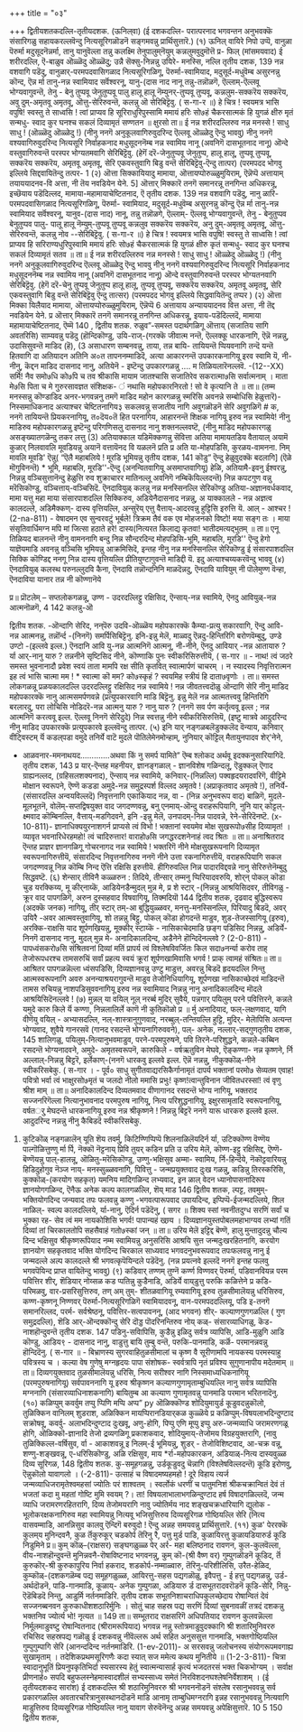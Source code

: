 +++
title = "०३"

+++
द्वितीयशतकदल्लि-तृतीयदशक. 
(ऊनिल्‌वा) 
(ई दशकदल्लि- परात्परनाद भगवन्तन अनुभवक्कॆ संसारिगळु सहायकरल्लवॆन्दु नित्यसूरिगळॊडनॆ सङ्गमवन्नु प्रार्थिसुत्तारॆ.) 
(१) ऊनिल् वायिरे निपो उप्पॆ, वानुळा‌ पॆरुर्मा मदुसूदनॆन्नर्मा, तानु यानुवॆल्ला तन्नु कलक्ष्मि तेनुपालुम्‌नॆयुम् कन्नलुमवुदुमॊत्तॆ 
प्र- फिल् (मांसमयवाद) ई शरीरदल्लि, ऎ-बाळुव ऒळ्ळॆदु ऒळ्ळॆदु; उन्नै सॆक्सु-निन्नन्नु 
उयिरे- मनस्सि, नल्लि 
तृतीय दशक, 
139 
नन्न वशवागि पडॆदु, वानुळार्-परमपदवासिगळाद नित्यसूरिगळिगू, पॆरुर्मा-स्वामियाद, मदुसूर्द-मधुवॆम्ब असुरनन्नु कॊन्द, ऎन्न र्मा तानु-नन्न स्वामियाद सर्वॆश्वरनू, यानु-(दास नाद नानू तन्नु-तन्नॊळगॆ, ऎल्लाम्-ऎल्लवू भोग्यवागुवन्तॆ, तेनु - बेनु तुप्पवू जेनुतुप्पवू पालु हालू हालू नॆम्युनर्-तुप्पवू तुप्पवू, कन्नलुम-सक्करॆय सक्करॆय, अवु दुम्-अमृतवू अमृतवू, ऒत्तु-सेरिरुवन्तॆ, कलन्नु ऒ सेरिबिट्टॆवु. 
( स-गा-र ॥) 
हे चित्र ! स्वयमत्र भासि वपुषि! स्वस्तु ते साध्वसि ! त्वां प्राप्यव हि सूरिराधुरिपुस्सामि ममायं हरिः सो७हं चैकरसात्मकं हि युगळं क्षीरु मृतं सन्मधु- स्वाद कुर घनश्च सकलं दिव्यामृतं सण्णतन ॥ 
क्षुरसो 
ता॥ ई नन्न शरीरदल्लिरुव नन्न मनस्से ! साधु साधु ! (ऒळ्ळॆदु ऒळ्ळेदु !) (नीनु ननगॆ अनुकूलवागिरुवुदरिन्द ऎल्लवू ऒळ्ळेदु ऎन्दु भाववु) नीनु ननगॆ वश्यवागिरुवुदरिन्द नित्यसूरि निर्वाहकनाद मधुसूदननॆम्ब नन्न स्वामिय नानू (अवनिगॆ दासभूतनाद नानू) ऒन्दे वस्तुवागिरुवन्तॆ परस्पर भोग्यतमवागि सेरिबिट्टॆवु. (हेगॆं दरॆ-जेनुतुप्पवू जेनुतुप्प, हालू हालू, तुप्पवू तुप्पवू, सक्करॆय सक्करॆय, अमृतवू अमृतवू, सेरि एकवस्तुवागि बिडु वन्तॆ सेरिबिट्टॆवु-ऎन्दु तात्पर) (परमपदद भोगवु इल्लिये सिद्दवायितॆन्दु तत्पर- 1 
(२) ऒत्ता‌ सिक्कायियादु मामाया, 
ऒत्तायप्पोरुळ्ळुमुयिराम्, ऎन्नॆप्पॆ अत्तायाम् तयाययादनव-वि अत्ता, नी तॆय नवडियेन येने. 
5] ऒत्तार्‌ मिक्कारॆ तनगॆ समानरन्नू तनगिन्त अधिकरन्नू, इच्छॆयाय पडॆदिल्लद, मामाया-महामायाचेष्टितनाद, ऎ 
तृतीय दशक. 
139 
नन्न वशवागि पडॆदु, नानु ळारि- परमपदवासिगळाद नित्यसूरिगळिगू, पॆरुर्मा- स्वामियाद, मदुसूर्द-मधुवॆम्ब असुरनन्नु कॊन्दु ऎन्न र्मा तानु-नन्न स्वामियाद सर्वॆश्वरनू, यानुव-(दास नाद) नानू, तन्नु तन्नॊळगे, ऎल्लाम्- ऎल्लवू भोग्यवागुवन्तॆ, तेनु - बेनुतुप्पव बेनुतुप्पव पालु- पालू हालू नॆम्युम्-तुप्पवू तुप्पवू कन्नलुव सक्करॆय सक्करॆय, अनु दुम्-अमृतवू अमृतवू, ऒत्तु-सेरिरुवन्तॆ, कलन्नु नोव --सेरिबिट्टॆवु. 
( स-गा-र ॥) 
हे चित्र ! स्वयमत्र भासि वपुषि! स्वस्तु ते साध्वसि ! त्वां प्राप्यव हि सरिराण्यधुरिपुस्वामि ममायं हरिः सो७हं चैकरसात्मकं हि युगळं क्षीरु कृतं सन्मधु- स्वाद 
कुर घनश्च सकलं दिव्यामृतं सतव ॥ 
ता॥ ई नन्न शरीरदल्लिरुव नन्न मनस्से ! साधु साधु ! ऒळ्ळेदु ऒळ्ळेदु !) (नीनु ननगॆ अनुकूलवागिरुवुदरिन्द ऎल्लवू ऒळ्ळेदु ऎन्दु भाववु नीनु ननगॆ वश्यवागिरुवुदरिन्द नित्यसूरि निर्वाहकनाद मधुसूदननॆम्ब नन्न स्वामिय नानू (अवनिगॆ दासभूतनाद नानू) ऒन्दे वस्तुवागिरुवन्तॆ परस्पर भोग्यतनवागि सेरिबिट्टॆवु. (हेगॆ दरॆ-चेनु तुप्पवू जेनुतुप्प हालू हालू, तुप्पवू तुप्पवू, सक्करॆय सक्करॆय, अमृतवू अमृतवू, सेरि एकवस्तुवागि बिडु वन्तॆ सेरिबिट्टॆवु ऎन्दु तात्सर) (परमपदद भोगवु इल्लिये सिद्धवायितॆन्दु तप्पर ) 
(२) ऒत्ता‌ मिक्का यिलैयाद मामाया, ऒत्तायप्पोरुळ्ळुमुयिराम्, ऎन्नॆप्पॆ 6 अत्तायाय अन्याययादनव वित्त अत्ता, नी तॆद्द नवडियेन येने. 
प्र ऒत्तार्‌ मिक्कारॆ तनगॆ समानरन्नू तनगिन्त अधिकरन्नू, इयाय-पडॆदिल्लदॆ, मामाया महामायाचेष्टितनाद, ऎम्मॆ 
140 
, 
द्वितीय शतक. 
रुळुव”-समस्त पदार्थगळिगू ऒत्ताय् (सजातिय सागि अवतरिसि) साम्यवन्नु पडॆदु (हॊन्दिकॊण्डु, उयि-राज्-(गरक्कॆ जीवात्म नन्तॆ, ऎल्लक्कू धारकनागि, ऎन्नॆ नन्नन्नु, उदासिसुवन्तॆ माडिद (हॆ), (3 असाधारण सम्बनवन्नु, ताया, तन्न बायि- तायियन्तॆ प्पियवनागि तन्दॆ यन्तॆ हितवागि दा अतियादन अतिनि अ०त तापननम्माडिदॆ, अत्या आकारनन्तॆ उपकारकनागियू इरव स्वामि यॆ, नी-नीनु, कॆद्दन माडिद दासनाद नानु, अतियेनॆ - इष्टॆन्दु 
उपकारगळन्नु .... म 
तिळियलारॆनल्लवॆ. 
-(12--XX) 
सर्मि! नैव समो७धि को७पि च तव श्रीकासि मायाम जातश्चासि सजातिरेव सकरात्मा७सि सर्वात्मनाम् । माता मे७सि पिता च मे गुरुरसावज्ञत संशिक्षक- 
ं नथासि महोपकारनिरतो ! सो वे कृत्यानि ते ॥ ता॥ (तम्म मनस्सन्नु कॊण्डाडिद अनर-भगवन्ननु तमगॆ माडिद महोन कारगळन्नु स्मरिसि अवनन्ने सम्बोधिसि हेळुत्तारॆ)- निस्समाधिकनाद अत्याश्चर चेष्टितनागिय३ सकलवन्नु सजातीय नागि अवुगळॊडनॆ सेरि अवुगळिगॆ # क, ननगॆ तायियन्तॆ प्रियकरनागियू, त०दॆय०तॆ हित परनागिय, आहारनन्तॆ शिक्षक नागियू इरुव नन्न स्वामिये! नीनु माडिरुव महोपकारगळन्नु इष्टॆन्दु परिगणिसलु दासनाद नानु शक्तनल्लवष्टॆ, (नीनु माडिद महोपकारगळु असङ्ख्यातगळॆन्दु तकर 
लत्तु 
(3) अतियाक्काल यडिमॆक्कणन्नु सॆवित्ता 
अतिया मामायतडिय 
वैतायाल् 
अयामॆ कुळार् निलवावलि मूवडियन्नु अयानॆ वत्तायॆनद वि यळलनॆ 
प्रति 
प्र अति या-मोहपडिसि, कुरळय-वामनना. निम् मावलि मूवडि' ऎन्नु( “ऎलै महाबलिये ! मूरडि भूमियन्नु 
तृतीय दशक, 
141 
कॊडु” ऎन्दु हेळुवुदक्कॆ बदलागि] (ऎळे मॊगुविनन्तॆ) * भूमि, महाबलि, मूरडि''-ऎन्दु (अनन्वितवागियू असमाप्तवागियू) हेळि, अतियामै-इवनु ईश्वरन्नु, निन्नन्नु वञ्चिसुत्तानॆन्दु हेळुत्ति रुव शुक्राचारर मातिनल्लू अवनिगॆ नम्बिकॆयिल्लदन्तॆ) निन्न कपटगुण वन्नु मरॆसिकॊण्डु, वञ्चित्ताय्-वञ्चिसिदॆ. ऎनदावियुळ् कलन्नु नन्न मनस्सिनल्लि सेरिकॊण्डु अतिया-अज्ञानवर्धकवाद, मामा यत्तु महा माया संसारपाशदल्लि सिक्किरुव, अडियेनैदासनाद नन्नन्नु, अ याक्कालले - नन्न अज्ञत्व कालदल्ले, अडिमैक्कण्- दास्य वृत्तियल्लि, अन्सुरॆय् एत्तु वैत्ताय्-आदरवन्नु हुट्टिसि इरुत्ति यॆ. आल् - आश्चर ! 
(2-na-811) - 
वेषादमन एव सुन्वरवटुं भूर्बले! त्रिक्रम तैवं वक एव मोहजनको विष्टो! मया सङ्ग तः । माया संसृतिवार्धिमग्न मपि मां जित्सा हठाते हरे! दास्य(नित्यरत किलाद्य कृतवा! भातीदमत्यद्भुतम् ॥ ता॥ एनू तिळियद बालनन्तॆ नीनु वामननागि बन्दु निन्न सौन्दरदिन्द मोहपडिसि-भूमि, महाबलि, मूरडि'' ऎन्दु हेगो याज्ञॆयमाडि अवनन्नु वञ्चिसि भूमियन्नु आक्रमिसिदॆ, इन्तह नीनु नन्न मनस्सिनल्लि सेरिकॊण्डु ई संसारपाशदल्लि सिक्कि कॊण्डिद्द ननगू निन्न दास्य वृत्तियल्लि प्रीतियुण्टागुवन्तॆ माडिद्दी यॆ. इदु अत्याश्चय्यकरवॆन्दु भाववु 
(४) ऎनदावियुळ् कलस्थ परुनल्लुदवि कैना, 
ऎनदावि तन्नॊन्दनिनि माळदॆन्नदु, 
ऎनदावि यावियुम् नी पॊलेमुण्ण वॆन्हा, ऎनदाविया‌ यानार तन्न नी कॊण्णानॆये 

प्र॥ प्रॊटलेम् – सप्तलोकगळन्नू, उण्ण - उदरदल्लिट्टु रक्षिसिद, ऎन्साय्-नन्न स्वामिये, ऎनदु आवियुळ्-नन्न आत्मनॊळगॆ, 
4 
142 
कलन्नु-ऒ 

द्वितीय शतक. 
-ऒन्दागि सेरिद, नन्‌पॆरु उदवि-ऒळ्ळॆय महोपकारक्कॆ कैम्या-प्रत्यु सकारवागि, ऎन्दु आवि- नन्न आत्मनन्नु, तन्नॊंर्न्द -(निनगॆ) समर्पिसिबिट्टॆनु. इनि-इन्नु मेलॆ, माळ्वदु ऎन्नदु-हिन्तिरिगि बरोणवॆम्बुदु, उण्डे उण्टो -(इल्लवे इल्ल.) ऎनदानि आवि यु-नन्न आत्मनिगॆ आत्मनू, नी-नीने, ऎनदु आवियार् -नन्न आतायारु ? र्या आर्-नानु यारु ? तन्ननीने सृष्टिसिद नीने, कॊण्णाकि पुनः स्वीकरिसिरुत्तीयॆ, 
( स-गार ॥ - 
नाथ! त्वं जठरे समस्त भुवनानादौ प्रवेश स्वयं ताता मामपि रक्ष सीति कृतवित् स्वात्मार्पणं चाचरम् । न स्यादस्य निवृत्तिरात्मन इह त्वं भासि चात्मा मम ! * स्वात्मा कॊ मम? को७स्कृहं ? स्वयमिह स्त्रीयं हि दाता७वृणोः । 
ता॥ समस्त लोकगळन्नू प्रळयकालदल्लि उदरदल्लिट्टु रक्षिसिद नन्न स्वामिये ! नन्न जीवतत्त्वदॊळु ऒन्दागि सेरि नीनु माडिद महोपकारक्कॆ नानु आत्मसमर्पणवन्ने (प्रत्युपकारवागि माडि बिट्टॆनु. इन्नु मेलॆ नन्न आत्मतत्त्ववु हिन्तिरिगि बरलारदु, परा लोचिसि नोडिदरॆ-नन्न आत्मनु यारु ? नानु यारु ? (ननगॆ सव र्पण कर्तृत्ववू इल्ल ; नन्न आत्मनिगॆ करत्ववू इल्ल. ऎल्लवू निनगॆ सेरिदुदे) निन्न स्वत्तन्नु नीने स्वीकरिसिरुत्तियॆ, (इष्टु मात्रवे आदुदरिन्द नीनु माडिद उपकारक्कॆ प्रत्युपकारवे इल्लवॆन्दु तात्पर. (५) इनि यार् नङ्गळबलॆडुक्कलॆद वॆन्याय, कनिवार् वीट्विस्टम् र्यॆ कडल्‌पडा वमुदे तनिर्ये वाटॆ मुदले पॊतिलेमेनमोन्हाम्, नुनियार् कॊट्टिल् मैतायुनपादव शेर्'नेने, 
* आळवनार-ममनाथयद.............अथवा किं नु समर्प यामिते” ऎम्ब श्लोकद अर्थवू इदक्कनुसारियागिदॆ. 
तृतीय दशक, 
143 
प्र यार्-ऎन्तह महनीयर, ज्ञानङ्गळाल् - ज्ञानविशेष गळिन्दलू, ऎडुक्कल् ऎगाद ग्राह्यनल्लद, (ग्रहिसलशक्यनाद), ऎन्साय् नन्न स्वामिये, कनिवार्-(निन्नल्लि) पक्वहृदयरादवरिगॆ, वीट्टिमे मोक्षान स्वरूपने, ऎण्णॆ कडडा अमुदे-नन्न समुद्रस्पर्श विल्लद अमृतवे ! (अप्राकृतवाद अमृतवे !), तनिर्ये-(संसारदल्लि अन्वयविल्लदॆ) निवृत्तनागि एकाकियाद नन्न, वा - (निन्न अनुभवरूप वाद) बाळिगॆ, मुदले-मूलभूतनॆ, वोलॆम्-सप्तद्विषयुक्त वाद जगदण्णवन्नु, बनु एनमाय्-ऒन्दु वराहरूपियागि, नुनि यार् कोट्टल्-क्ष्मवाद कॊम्बिनल्लि, वैत्ताय्-मडगिदवने, इनि -इन्नु मेलॆ, उनपादम्-निन्न पादवन्ने, रे‌ने-सेरिदॆनष्टॆ. 
(x-10-811)- 
ज्ञानाधिक्ययुरनाशगर्न प्राप्यसे त्वं विभो ! भक्तानां स्वयमेव मोक्ष सुखरूपो७सीह दिव्यामृत! । व्यावृत भवनारिधेरहमहो! त्वं चादिरुत्तार! वाराहो७सि जगद्धरदशनेनाहं त्वद श्रितः ॥ 
ता॥ अनाश्रितराद ऎन्तह प्राज्ञर ज्ञानगळिगू गोचरनागद नन्न स्वामिये ! भक्तरिगॆ नीने मोक्षसुखरूपनागि दिव्यामृत स्वरूपनागिरुत्तीयॆ, संसारदिन्द निवृत्तनागिरुव ननगॆ नीने उत्ता रकनागिरुत्तीयॆ, वराहरूपियागि सकल जगदण्णवन्नू निन्न कॊम्बि निन्द ऎत्ति रक्षिसि इरुत्तीयॆ. हीगिरुवल्लि निन्न पादारविद्दवन्ने नानु सेरिरुत्तेनॆम्बुदु सिद्धवष्टॆ. 
(६) शे‌न्सार् तीविनै कळ्ळरुन : तिदिये, ती‌न्सार् तम्मनु प्पिरियादवरुयि, शोर्‌न्‌ पोकल् कॊडा चुड यरक्किय्य, मू कीर्‌नाय्कॆ, आडियेनडैन्मुदल् मुन्न मे, 
प्र शे‌ स्टार् -(निन्नन्नु आश्रयिसिदवर, तीविगळु - क्रूर वाद पापगळिगॆ, अरुन दुस्सहवाद विषवागियू, तिक्मदियॊ 
144 
द्वितीय शतक, 
दृढवाद बुद्धिस्वरूप (अदक्कॆ जनक) नागियू, तीर् स्टार् तम्-आ बुद्धियुळ्ळवर, मनत्तु-मनस्सिनल्लि, पिरियादु बिडदॆ, अवर् उयिरै -अवर आत्मवस्तुवागियू, शो‌ तन्नन्नु बिट्टु, पोकल् कॊडा होगदन्तॆ माडुव, शुड-तेजस्सागियू (इरुव), अरक्कि-राक्षसि याद शूर्पणखियन्नु, मूक्कीर्‌ स्टाय्कॆ - नासिकाचेदमाडि छङ्ग पडिसिद निन्नन्नु, अडिर्ये-निनगॆ दासनाद नानु, मुदल् मुन्न मे- अनादिकालदिन्द, अडैनेने हॊन्दिदॆनल्लवे ? 
(2-0-811) - 
पापध्वंसकरो७सि संश्रितवनां दिव्यां मतिं प्रापर्य त्वं विश्लेषविवर्जितः किल सदा७नर्न्या करोव ताह् तेजोरूपधरश्च तामसरुचिं सर्वां प्रहत्य स्वयं क्रूरां शूर्पणखामिवासि भगर्व ! प्राक् त्वामहं संश्रितः॥ 
ता॥ आश्रितर पापगळन्नॆल्ला ध्वंसपडिसि, दिव्यज्ञानवन्नु उण्टु माडुत्त, अवरन्नु बिडदॆ हृदयदल्लि निन्तु आत्मस्वरूपनागि अवरु अनन्याश्रयरागुवन्तॆ माडुव तेजोनिधियागियू, शूर्पणखा नासिकाच्छेदवं माडिदन्तॆ तामस रुचियन्नु नाशपडिसुववनागियू इरुव नन्न स्वामियाद निन्नन्नु नानु अनादिकालदिन्द मॊदले आश्रयिसिदॆनल्लवे ! 
(७) मुन्नल् या वयिल् नूल् नरर्ब्ब 
मुदिर् सुवैये, 
पन्नगार् पयिलुम् परने पवित्तिरने, कन्नले यमुदे कारु किले र्यॆ कण्णा, निन्नलालिर्ले काणॆ नी कुतिकॊळो 
प्र ॥ र्मु अनादियाद, फल्-लक्षणवाद, यागि वीणॆयु वयिल् - अभ्यासदल्लि, नल्-शास्त्रानुगुणवाद, नरब्बुल्-तन्तियल्लि हुट्टि, मुदिर्- मेलॆापिसि अत्यन्त भोग्यवाद, शुवैये गानरसवॆ (गानद रसदन्तॆ भोग्यनागिरुववने), पल्- अनेक, नल्लार्-सद्गुणतृतीय दशक, 
145 
शालिगळु, पयिलुम्-नित्यानुभवमाडुव, परने-परमपुरुषने, पवि तिरने-परिशुद्धने, कन्नले-कब्बिन रसदन्तॆ भोग्यनादवने, अमुदे- अमृतस्वरूपनॆ, कारुकिले - वर्षऋतुविन मेघवे, ऎङ्कण्णा- नन्न कृष्णने, र्नि अल्लाल्-निन्नन्नु बिट्टरॆ, इर्लेकाण्-(ननगॆ धारकवु इल्लवे इल्ल. ऎन्नॆ नन्नन्नु, नीकुक्कॊळ्-नीने स्वीकरिसबेकु. ( स-गार । - 
पूर्व० साधु सुगीतवाद्यरसिकैर्गानामृतं दापर्य भक्तानां परमो७ सेव्यतम एवाह! पवित्रो भर्वा त्वं भाक्षुरसो७मृतं च जलदो नीलो ममासि प्रभुः! कृष्ण!त्वान्तुविनान जीवितधरस्सां! त्वं वृणु श्रीश माम् ॥ 
ता॥ अनादिकालदिन्द दिव्यतमवाद वीणागानद रसदन्तॆ भोग्य नागियू, भक्तराद सज्जनरिगॆल्ला नित्यानुभावनाद परमपुरुष नागियू, नित्य परिशुद्धनागियू, इक्षुरसामृतादि स्वरूपनागियू, वर्षतर्ु मेघदन्तॆ धारकनागियू इरुव नन्न श्रीकृष्णने ! निन्नन्नु बिट्टरॆ ननगॆ यारू धारकरु इल्लवे इल्ल. आदुदरिन्द नन्नन्नु नीनु कैबिडदॆ स्वीकरिसबेकु. 
1) कुटिकॊळ् नङ्गळालॆन् यूति शॆय तवर्मु, 
किटिण्णिप्पिप्पॆ शिलनाळिलॆयदिर्न र्या, उटिक्कॊण्ण वॆण्णॆय पाल्गॊळित्तुण्णु र्मा र्पि, नॆक्कॊ नॆट्टनाय् प्रिवि तुयर् कडिन 
प्रति उ उरिय मेलॆ, कॊण्ण-इट्टु रक्षिसिद्द, ऎण्णॆ-बॆण्णॆयन्नु पाल्-हालन्नू, ऒळितु-मरॆसिकॊण्डु, उण्णु-भक्षिसुव अम्मा- स्वामिय, र्नि-हिन्दॆये, नॆकॊट्टवारियन्नु हिडिदुहोगुव नॆञ्ज नाय्- मनस्सुळ्ळवनागि, पिवित्तु‌ - जन्मप्रयुक्तवाद दुःख गळन्नु, कडिन्नु तिरस्करिसि, कुक्कॊळ्-(करयोग सहकृत) यमनिय मादिगळिन्द लभ्यवाद, इन ळाल् वेदन ध्यानोपासनादिरूप ज्ञानयोगगळिन्द, ऎनैऊ अनेक कल्प कालगळल्लि, शॆय् माड 
146 
द्वितीय शतक, 
ल्पट्ट, तवमुम्-भक्तियोगदिन्द जन्यवाद तपः फलवन्नु कण्णु -भगवत्पारूपवाद उपायदिन्द, इप्पिप्पॆ-ईजन्मदल्लिये, शिल नाळिल्- स्वल्प कालदल्लिये, र्या-नानु, ऎदिर्न पडॆदॆनु, 
( सगर ॥ 
शिक्य स्सां नवनीतदुग्ध सरणिं सर्वां च भुक्का रह- सेव त्वं मम नायकोशिसि भगर्व! पापान्यहं खण्र्य । दिव्यज्ञानयुस्तपोबलमहाभाग्यव लभ्यां गतिं दिव्यां तां चिरकालतोपि सहसैवाहं गतो७स्कां जन् ॥ 
ता॥ उरिय मेलॆ इट्टिद्द बॆण्णॆ, हालु मुन्तादुदन्नु चौल्य दिन्द भक्षिसुव श्रीकृष्णरूपियाद नम्म स्वामियन्नु अनुसरिसि आश्रयि सुत्त जन्मदुःखरहितनागि, करयोग ज्ञानयोग सहकृतवाद भक्ति योगदिन्द चिरकाल साध्यवाद भगवदनुभवरूपवाद तपःफलवन्नु नानु ई जन्मदल्ले अल्प कालदल्ले श्री भगवत्कृपॆयिन्दले पडॆदॆनु. (नन्न प्रयत्नवे इल्लदॆ ननगॆ इन्तह फलवु भगवपॆयिन्द प्राप्त वायितॆन्दु भाववु) 
(९) कडिवार् तण्णम् तुण्नॆ कर्ण्ण विण्णवर् 
पॆरुर्मा, 
पडिवानवियन्न परम पवित्तिर शीर्, शॆडियार् नोय्सळ कड प्पतिन्नु कुडैनाडि, अडिर्ये वाय्‌डुत्तु परुकि कळित्तेने 
प्र कडि- परिमळवु, वार-प्रसरिसुत्तिरुव, तण् अम् तुम्- शीतळवागियू रम्यवागियू इरुव तुळसीमालॆयन्नु धरिसिरुव, कण्ण-कृष्णनू निण्णवर् पॆरुर्मा-नित्यसूरिगळिगॆ स्वामियादवनू, वान-परमपददल्लियू, पडि इ-तनगॆ समानरिल्लद, परर्म- सर्वश्रेष्ठनू, पवित्तिर-सत्वपावननू, (आद भगवन) शीर्- कल्याणगुणगळल्लि ( गुण समुद्रदल्लि), शॆडि आर्-ऒन्दक्कॊन्दु सेरि दॊड्ड पॊदरिनन्तिरुव नोय् कळ्- संसारव्याधिगळु, कॆड-नाशहॊन्दुवन्तॆ 
तृतीय दशक. 
147 
पडिनु-सविापिसि, कुडैन्नु इळिदु सर्वत्र व्यापिसि, आडि-मुळुगि आडि कॊण्डु, आडिय९ - दासनाद नानु, 
वाडुत्तु बायि तुम्बु वन्तॆ, परुकि-पानमाडि, कर्ळॆ- परमानन्नवन्नु हॊन्दिदॆनु. 
( स-गार ॥ - 
बिभ्राणस्य सुगरवाहितुळसीमालां च कृष्ण वै सूरीणामपि नायकस्य परमस्याहु पवित्रस्य च । कल्या वेष गुणेषु मग्नहृदयः पापा संशोषक- स्वर्वत्रापि नृतं प्रविश्य सुगुणानापीय मदेतमाम् ॥ 
ता॥ दिव्यगयुक्तवाद तुळसीमालॆयन्नु धरिसि, नित्य सरीश्वर नागि निस्समाध्यधिकनागियू (परमपुरुषनागियू) सर्वपावननागि यू इरुव श्रीकृष्णन कल्याणगुणामृताम्बुधियल्लि नानु सर्वत्र व्यापिसि मग्ननागि (संसारव्याधिनाशकनागि) बायितुम्ब आ कल्याण गुणामृतवन्नु पानमाडि परमान भरितनादॆनु. 
(१०) कळिप्पुम् कवर्वुम तप्पु प्पिणि मप्पि 
अप्प” py ऒळिक्कॊण्ड शोदियुमायुर्ड कूडुवदन्नुकॊलो, तुळिक्किन वानिलम् शुडराश, अळिक्किन मायप्पिरानडियार्‌कळ कुळ्ळॆये 
प्र कळिप्पुम्-विषयलाभदिन्दुण्टाद सक्रोषवू, कवर्वु- अलाभदिन्दुण्टाद दुःखवू, अणु-होगि, पिप्पु एणि मूप्पु इप्पु अरु-जन्मव्याधि जरामरणगळू होगि, ऒळिक्कॊ-ज्ञानादि तेजो द्रव्यगळिगू प्रकाशकवाद, शोदियुमाय्-तेजोमय विग्रहयुक्तरागि, (नावु तुळिक्किल्ल-वर्षिसुव, र्वा - आकाशवन्नू इ निलम्-ई भूमियन्नु, शुडर् - तेजोविशिष्टवाद, आ-चक्र वन्नू, शण्णु-शङ्खवन्नू, ए-धरिसिकॊण्डु, अळि रक्षिसुव, माय *र्रा-महोपकारकन, अडिया‌ळ्-नित्य दास्यवुळ्ळ दिव्य सूरिगळ, 
148 
द्वितीय शतक. 
कु-समूहगळन्नु, उर्डकूडुवदु चॆन्नागि (विश्लेषविल्लदन्तॆ) कूडि इरोणवु, ऎन्नुकॊलो यावागलो । 
(-2-811)- 
उत्साहं च विषादमष्यहमहो ! दूरे विहाय त्यर्ज जन्मव्याधिजरामृतेश्वमहसां ज्योतिः परं शाश्वतम् । स्वर्लोकं धरणीं च पातुमनिशं श्रीकचक्रान्वितं देवं तं भजतां कदा मु महतां गोष्टि मुमि स्वयम् ?। 
ता! विषयलाभालाभगळिन्दुण्टाद हर्ष विषादगळिल्लदॆ, जन्म व्याधि जरामरणरहितरागि, दिव्य तेजोमयरागि नावु ज्योतिर्मय नाद शङ्खचक्रधारियागि द्युलोक - भूलोकरक्षकनागिरुव महा स्वामियन्नु नित्यवू भजिसुत्तिरुव दिव्यसूरिगळ गोष्ठियल्लि सेरि (नित्य वासवम्माडि, आनन्निसुव कालवु ऎन्दिगॆ बरुवुदो ! ऎन्दु अन्नह समयवन्नु प्रार्थिसुत्तारॆ. 
(११) कुळ' पेररक्कॆ 
कुलम्‌य मुनिन्दवनै, 
कुळ र्तॆकुरुकूर् चडकोर्प तॆरिनु रै, 
पत्तु मुर्ड पाडि, 
कुळायिरत्तु कुळायडियारुर्ड कूडि निडुमिने 
प्र॥ कुम् कॊळ्–(राक्षसर) सङ्घगळुळ्ळ पेर् अर्र- महा बलिष्ठनाद रावणन, कुल-कुलवॆल्ला, वीय-नाशहॊन्दुवन्तॆ मुनिन्नवनै-रॊषाविष्टनाद भगवनन्नु, कुम् कॊ-(श्री वैष्ण वर) गुम्पुगळॊडनॆ कूडिद, र्तॆ कुरुकॊर्-श्री कुरुकापुरिय निर्वा हकराद, शडकोर्प-नम्माळ्वारु, तॆरिनु-परिशीलिसि, उरैत-हेळिद, कुम्कॊळ्-(दशकगळॆम्ब पद्य समूहगळुळ्ळ, आयिरत्तु-सहस पद्यगळॊळु, इवैपत्तु - ई हत्तु पद्यगळन्नु, उर्ड-अर्थदॊडनॆ, पाडि-गानमाडि, कूळाय्- अनेक गुम्पुगळा, अडियारु र्ड दासभूतरादवरॊडनॆ कूडि-सेरि, निन्नु-ऎडॆबिडदॆ निन्तु, आडुर्मि नर्तनमाडिरि. 
तृतीय दशक 
सभूतनिशाचराधिपकुलच्छेदाय रोषान्वितं देवं सज्जनब्बनवन कुरुकाधीशशठारिर्मुनिः । सोतुं चाह सहस्र पद्य सरणिं दिव्यां सुबनावळीं तत्रदं दशकन्नु भक्तनिव ज्योर्त्य भो! नृत्यत ॥ 
149 
ता॥ सम्भूतराद राक्षसरिगॆ अधिपतियाद रावणन कुलवन्नॆल्ला निर्मूलमाडुवष्टु रोषान्वितनाद (श्रीरामरूपियाद) भगवन्न नन्नु स्तोत्रमाडुवुदक्कागि श्री शतारिमुनिवररु रचिसिद सहस्रपद्य गळॊळु ई दशकवन्नु नीवॆल्लरू अर्थ सहित अनुससुत्त गानमाडि, भक्तगोष्ठियल्लि गुम्पुगुम्पागि सेरि (आनन्ददिन्द नर्तनमाडिरि. 
(1-ev-2011)- 
अ सरसवन्नु जलोचनस्य संयोगरूपमवगाह्य सुखामृताम् । तदेशिकप्रथमसूरिगणैः कदा स्यात् 
सज ममेत्य कथय मुनितीये ॥ 
(1-2-3-811)- 
चित्रा स्वादानुभूतिं प्रियनुपकृतिभिर्दा स्यसारस्य हेतुं स्वात्मन्यासार्ह कृत्यं भजदतरसं भक्त चिकभोग्यम् । सर्वाक्ष प्रीणनार्ह० सपदि बहुफलस्नेहमास्वादशीलं सभ्यस्साध्य समेतं निरविशदनघश्लेषनिर्वेशाशम् । 
(ई तृतीयदशकद सारांश) 
ई दशकदल्लि श्री शठारिमुनिवररु श्री भगवननॊडनॆ संश्लेष रसानुभववन्नु सर्व प्रकारगळल्लि अवतारचरित्रानुसस्थानदॊडनॆ माडि आनामृ ताम्बुधिमग्नरागि इन्नह रसानुभववन्नु नित्यवागि माडुत्तिरुव दिव्यसूरिगळ गोष्ठियल्लि नानु यावाग सेरुवॆनॆन्दु अन्नह समयवन्नु अपेक्षिसुत्तारॆ. 
10 
5 
150 
द्वितीय शतक, 
